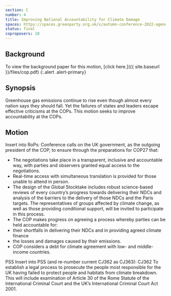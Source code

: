 ```yaml
---
section: C
number: 4
title: Improving National Accountability for Climate Damage
spaces: https://spaces.greenparty.org.uk/s/autumn-conference-2022-agenda-forum/?contentId=97884
status: final
coproposers: 18
---
```

## Background
To view the background paper for this motion, [click here.]({{ site.baseurl }}/files/cop.pdf)
{:.alert .alert-primary}

## Synopsis
Greenhouse gas emissions continue to rise even though almost every nation says they should fall. Yet the failures of states and leaders escape effective criticisms at the COPs. This motion seeks to improve accountability at the COPs.

## Motion
Insert into RoPs:
Conference calls on the UK government, as the outgoing president of the COP, to ensure through the preparations for COP27 that:
*	The negotiations take place in a transparent, inclusive and accountable way, with parties and observers granted equal access to the negotiations.
*	Real-time access with simultaneous translation is provided for those unable to attend in person.
*	The design of the Global Stocktake includes robust science-based reviews of every country’s progress towards delivering their NDCs and analysis of the barriers to the delivery of those NDCs and the Paris targets. The representatives of groups affected by climate change, as well as those providing conditional support, will be invited to participate in this process.
*	The COP makes progress on agreeing a process whereby parties can be held accountable for:
*	their shortfalls in delivering their NDCs and in providing agreed climate finance
*	the losses and damages caused by their emissions.
*	COP considers a debt for climate agreement with low- and middle-income countries.

PSS
Insert into PSS (and re-number current CJ362 as CJ363):
CJ362 To establish a legal process to prosecute the people most responsible for the UK having failed to protect people and habitats from climate breakdown. This will include examination of Article 30 of the Rome Statute of the International Criminal Court and the UK’s International Criminal Court Act 2001.
